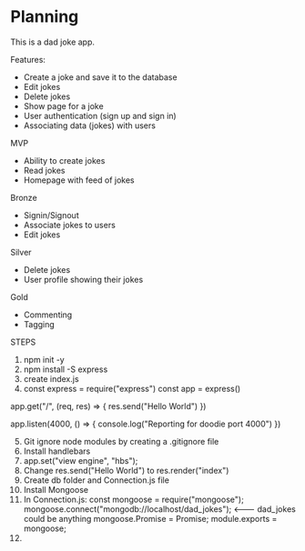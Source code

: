 # Planning

This is a dad joke app.

Features:

* Create a joke and save it to the database
* Edit jokes
* Delete jokes
* Show page for a joke
* User authentication (sign up and sign in)
* Associating data (jokes) with users

MVP

* Ability to create jokes
* Read jokes
* Homepage with feed of jokes

Bronze

* Signin/Signout
* Associate jokes to users
* Edit jokes

Silver

* Delete jokes
* User profile showing their jokes

Gold

* Commenting
* Tagging

STEPS

1.  npm init -y
2.  npm install -S express
3.  create index.js
4.  const express = require("express")
    const app = express()

app.get("/", (req, res) => {
res.send("Hello World")
})

app.listen(4000, () => {
console.log("Reporting for doodie port 4000")
})

5.  Git ignore node modules by creating a .gitignore file
6.  Install handlebars
7.  app.set("view engine", "hbs");
8.  Change res.send("Hello World") to res.render("index")
9.  Create db folder and Connection.js file
10. Install Mongoose
11. In Connection.js:
    const mongoose = require("mongoose");
    mongoose.connect("mongodb://localhost/dad_jokes"); <--- dad_jokes could be anything
    mongoose.Promise = Promise;
    module.exports = mongoose;
12.
